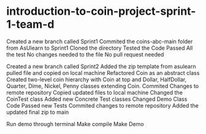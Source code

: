 # introduction-to-coin-project-sprint-1-team-d
Created a new branch called Sprint1
Commited the coins-abc-main folder from AsUlearn to Sprint1
Cloned the directory
Tested the Code
Passed All the test
No changes needed to the file
No pull request needed

Created a new branch called Sprint2
Added the zip template from asulearn
pulled file and copied on local machine
Refactored Coin as an abstract class
Created two-level coin hierarchy with Coin at top and Dollar, HalfDollar, Quarter, Dime, Nickel, Penny classes extending Coin.
Commited Changes to remote repository
Copied updated files to local machine
Changed the CoinTest class
Added new Concrete Test classes
Changed Demo Class
Code Passed new Tests
Commited changes to remote repository
Added the updated final zip to main

Run demo through terminal
Make compile
Make Demo

